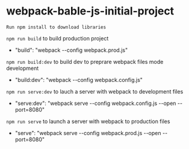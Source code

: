 
# webpack-bable-js-initial-project

```Run npm install to download libraries```


```npm run build``` to build production project 
* "build": "webpack --config webpack.prod.js"

```npm run build:dev``` to build dev to preprare webpack files mode development
* "build:dev": "webpack --config webpack.config.js"
        
```npm run serve:dev``` to lauch a server with webpack to development files
* "serve:dev": "webpack serve --config webpack.config.js --open --port=8080"

```npm run serve``` to launch a server with webpack to production files
* "serve": "webpack serve --config webpack.prod.js --open --port=8080"


